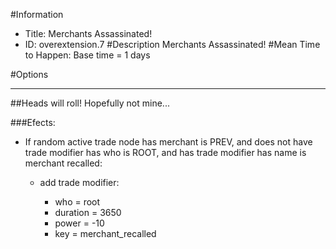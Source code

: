 #Information
 - Title: Merchants Assassinated!
 - ID: overextension.7
#Description
Merchants Assassinated!
#Mean Time to Happen:
Base time = 1 days

#Options

___
##Heads will roll! Hopefully not mine...

###Efects:<ul><li>If random active trade node has merchant is PREV, and does not have trade modifier has who is ROOT, and has trade modifier has name is merchant recalled:</li><ul><li>add trade modifier:</li><ul><li>who = root</li><li>duration = 3650</li><li>power = -10</li><li>key = merchant_recalled</li></ul></ul></ul>
